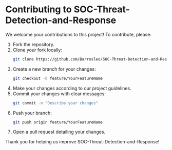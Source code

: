 # Contributing to SOC-Threat-Detection-and-Response

We welcome your contributions to this project! To contribute, please:

1. Fork the repository.
2. Clone your fork locally:
   ```bash
   git clone https://github.com/Barrosleo/SOC-Threat-Detection-and-Response.git
   ```
3. Create a new branch for your changes:
   ```bash
   git checkout -b feature/YourFeatureName
   ```
4. Make your changes according to our project guidelines.
5. Commit your changes with clear messages:
   ```bash
   git commit -m "Describe your changes"
   ```
6. Push your branch:
   ```bash
   git push origin feature/YourFeatureName
   ```
7. Open a pull request detailing your changes.

Thank you for helping us improve SOC-Threat-Detection-and-Response!

